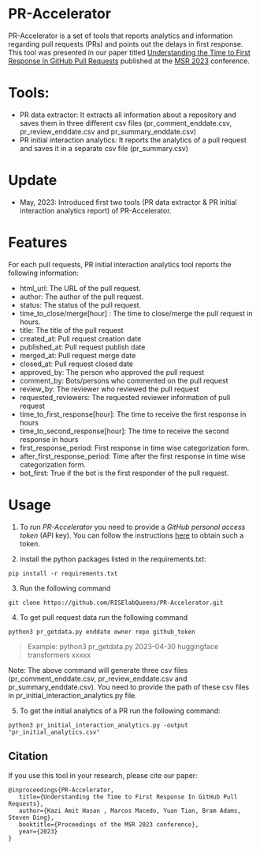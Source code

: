 # PR-Accelerator

PR-Accelerator is a set of tools that reports analytics and information regarding pull requests (PRs) and points out the delays in first response. This tool was presented in our paper titled [Understanding the Time to First Response In GitHub Pull Requests](https://arxiv.org/abs/2304.08426) published at the [MSR 2023](https://conf.researchr.org/home/msr-2023) conference.

# Tools:

- PR data extractor: It extracts all information about a repository and saves them in three different csv files (pr_comment_enddate.csv, pr_review_enddate.csv and pr_summary_enddate.csv)
- PR initial interaction analytics: It reports the analytics of a pull request and saves it in a separate csv file (pr_summary.csv)

# Update

- May, 2023: Introduced first two tools (PR data extractor & PR initial interaction analytics report) of PR-Accelerator.

# Features

For each pull requests, PR initial interaction analytics tool reports the following information:

- html_url: The URL of the pull request.
- author: The author of the pull request.
- status: The status of the pull request.
- time_to_close/merge[hour] : The time to close/merge the pull request in hours.
- title: The title of the pull request
- created_at: Pull request creation date
- published_at: Pull request publish date
- merged_at: Pull request merge date
- closed_at: Pull request closed date
- approved_by: The person who approved the pull request
- comment_by: Bots/persons who commented on the pull request
- review_by: The reviewer who reviewed the pull request
- requested_reviewers: The requested reviewer information of pull request
- time_to_first_response[hour]: The time to receive the first response in hours
- time_to_second_response[hour]: The time to receive the second response in hours
- first_response_period: First response in time wise categorization form.
- after_first_response_period: Time after the first response in time wise categorization form.
- bot_first: True if the bot is the first responder of the pull request.

# Usage

1. To run _PR-Accelerator_ you need to provide a _GitHub personal access token_ (API key). You can follow the instructions [here](https://docs.github.com/en/github/authenticating-to-github/creating-a-personal-access-token) to obtain such a token.

2. Install the python packages listed in the requirements.txt:

```
pip install -r requirements.txt
```

3. Run the following command

```
git clone https://github.com/RISElabQueens/PR-Accelerator.git
```

4. To get pull request data run the following command

```
python3 pr_getdata.py enddate owner repo github_token
```

> Example: python3 pr_getdata.py 2023-04-30 huggingface transformers xxxxx

Note: The above command will generate three csv files (pr_comment_enddate.csv, pr_review_enddate.csv and pr_summary_enddate.csv). You need to provide the path of these csv files in pr_initial_interaction_analytics.py file.

5. To get the initial analytics of a PR run the following command:

```
python3 pr_initial_interaction_analytics.py -output "pr_initial_analytics.csv"
```

## Citation

If you use this tool in your research, please cite our paper:

```
@inproceedings{PR-Accelerator,
   title={Understanding the Time to First Response In GitHub Pull Requests},
   author={Kazi Amit Hasan , Marcos Macedo, Yuan Tian, Bram Adams, Steven Ding},
   booktitle={Proceedings of the MSR 2023 conference},
   year={2023}
}
```
